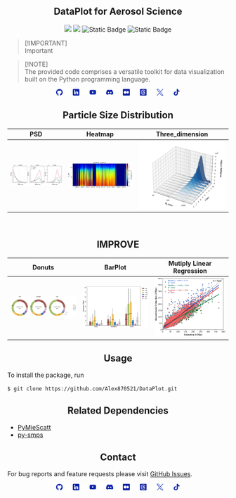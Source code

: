 ## <div align="center">DataPlot for Aerosol Science</div>

<div style="text-align:center;">
    <img src="https://img.shields.io/badge/python-3.12-blue">
    <img src="https://img.shields.io/badge/testing-green?logo=Pytest&logoColor=blue">
    <img alt="Static Badge" src="https://img.shields.io/badge/License-MIT-blue">
    <img alt="Static Badge" src="https://img.shields.io/badge/github-updating-blue?logo=github">

</div>

> [!IMPORTANT]\
> Important

> [!NOTE]\
> The provided code comprises a versatile toolkit for data 
> visualization built on the Python programming language. 



<div align="center">

  <a href="https://github.com/Alex870521/DataPlot"><img src="assets/media/logo-social-github.png" width="3%" alt="Alex870521 GitHub"></a>
  <img src="assets/media/logo-transparent.png" width="3%">
  <a href="https://www.linkedin.com/in/Alex870521/"><img src="assets/media/logo-social-linkedin.png" width="3%" alt="Alex870521 LinkedIn"></a>
  <img src="assets/media/logo-transparent.png" width="3%">
  <a href="https://www.youtube.com/@user-zc9nd2wn1i"><img src="assets/media/logo-social-youtube.png" width="3%" alt="Alex870521 YouTube"></a>
  <img src="assets/media/logo-transparent.png" width="3%">
  <a href="https://www.youtube.com/@user-zc9nd2wn1i"><img src="assets/media/logo-social-discord.png" width="3%" alt="Alex870521 Discord"></a>
  <img src="assets/media/logo-transparent.png" width="3%">
  <a href="https://medium.com/@alex870521"><img src="assets/media/logo-social-medium.png" width="3%" alt="Alex870521 Medium"></a>
  <img src="assets/media/logo-transparent.png" width="3%">
  <a href="https://www.threads.net/@mas__870521"><img src="assets/media/logo-social-threads.png" width="3%" alt="Alex870521 Medium"></a>
  <img src="assets/media/logo-transparent.png" width="3%">
  <a href=""><img src="assets/media/logo-social-twitter.png" width="3%" alt="Alex870521 Twitter"></a>
  <img src="assets/media/logo-transparent.png" width="3%">
  <a href=""><img src="assets/media/logo-social-tiktok.png" width="3%" alt="Alex870521 Tiktok"></a>

</div>




## <div align="center">Particle Size Distribution</div>

|               PSD               |                    Heatmap                    |           Three_dimension           |
|:-------------------------------:|:---------------------------------------------:|:-----------------------------------:|
| ![PSD 1](assets/figure/psd.png) | ![PSD Heatmap](assets/figure/psd_heatmap.png) | ![PSD 3D](assets/figure/psd_3D.png) |
<br>


## <div align="center">IMPROVE</div>

|                    Donuts                    |                    BarPlot                    |           Mutiply Linear Regression           |
|:--------------------------------------------:|:---------------------------------------------:|:---------------------------------------------:|
| ![IMPROVE donuts](assets/figure/IMPROVE.png) | ![IMPROVE bar](assets/figure/IMPROVE_bar.png) | ![IMPROVE MLR](assets/figure/IMPROVE_MLR.png) |


## <div align="center">Usage</div>

To install the package, run

    $ git clone https://github.com/Alex870521/DataPlot.git


## <div align="center">Related Dependencies</div>
* [PyMieScatt](https://github.com/bsumlin/PyMieScatt.git)
* [py-smps](https://github.com/quant-aq/py-smps.git)


## <div align="center">Contact</div>
For bug reports and feature requests please visit [GitHub Issues](https://github.com/Alex870521/DataPlot/issues).

<div align="center">

  <a href="https://github.com/Alex870521/DataPlot"><img src="assets/media/logo-social-github.png" width="3%" alt="Alex870521 GitHub"></a>
  <img src="assets/media/logo-transparent.png" width="3%">
  <a href="https://www.linkedin.com/in/Alex870521/"><img src="assets/media/logo-social-linkedin.png" width="3%" alt="Alex870521 LinkedIn"></a>
  <img src="assets/media/logo-transparent.png" width="3%">
  <a href="https://www.youtube.com/@user-zc9nd2wn1i"><img src="assets/media/logo-social-youtube.png" width="3%" alt="Alex870521 YouTube"></a>
  <img src="assets/media/logo-transparent.png" width="3%">
  <a href="https://www.youtube.com/@user-zc9nd2wn1i"><img src="assets/media/logo-social-discord.png" width="3%" alt="Alex870521 Discord"></a>
  <img src="assets/media/logo-transparent.png" width="3%">
  <a href="https://medium.com/@alex870521"><img src="assets/media/logo-social-medium.png" width="3%" alt="Alex870521 Medium"></a>
  <img src="assets/media/logo-transparent.png" width="3%">
  <a href="https://www.threads.net/@mas__870521"><img src="assets/media/logo-social-threads.png" width="3%" alt="Alex870521 Medium"></a>
  <img src="assets/media/logo-transparent.png" width="3%">
  <a href=""><img src="assets/media/logo-social-twitter.png" width="3%" alt="Alex870521 Twitter"></a>
  <img src="assets/media/logo-transparent.png" width="3%">
  <a href=""><img src="assets/media/logo-social-tiktok.png" width="3%" alt="Alex870521 Tiktok"></a>

</div>

